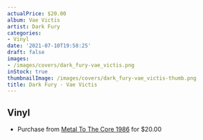 ```yaml
---
actualPrice: $20.00
album: Vae Victis
artist: Dark Fury
categories:
- Vinyl
date: '2021-07-10T19:58:25'
draft: false
images:
- /images/covers/dark_fury-vae_victis.png
inStock: true
thumbnailImage: /images/covers/dark_fury-vae_victis-thumb.png
title: Dark Fury - Vae Victis
---
```


## Vinyl
* Purchase from [Metal To The Core 1986](https://metaltothecore1986.com/shop/dark-fury-vae-victis-12-lp/) for $20.00
